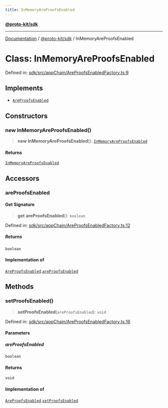 ```yaml
---
title: InMemoryAreProofsEnabled
---
```


[**@proto-kit/sdk**](../README.md)

***

[Documentation](../../../README.md) / [@proto-kit/sdk](../README.md) / InMemoryAreProofsEnabled

# Class: InMemoryAreProofsEnabled

Defined in: [sdk/src/appChain/AreProofsEnabledFactory.ts:9](https://github.com/proto-kit/framework/blob/4d6b3b6da51b3edee0fbf25ce72c1f59ec61e891/packages/sdk/src/appChain/AreProofsEnabledFactory.ts#L9)

## Implements

- [`AreProofsEnabled`](../../common/interfaces/AreProofsEnabled.md)

## Constructors

### new InMemoryAreProofsEnabled()

> **new InMemoryAreProofsEnabled**(): [`InMemoryAreProofsEnabled`](InMemoryAreProofsEnabled.md)

#### Returns

[`InMemoryAreProofsEnabled`](InMemoryAreProofsEnabled.md)

## Accessors

### areProofsEnabled

#### Get Signature

> **get** **areProofsEnabled**(): `boolean`

Defined in: [sdk/src/appChain/AreProofsEnabledFactory.ts:12](https://github.com/proto-kit/framework/blob/4d6b3b6da51b3edee0fbf25ce72c1f59ec61e891/packages/sdk/src/appChain/AreProofsEnabledFactory.ts#L12)

##### Returns

`boolean`

#### Implementation of

[`AreProofsEnabled`](../../common/interfaces/AreProofsEnabled.md).[`areProofsEnabled`](../../common/interfaces/AreProofsEnabled.md#areproofsenabled)

## Methods

### setProofsEnabled()

> **setProofsEnabled**(`areProofsEnabled`): `void`

Defined in: [sdk/src/appChain/AreProofsEnabledFactory.ts:16](https://github.com/proto-kit/framework/blob/4d6b3b6da51b3edee0fbf25ce72c1f59ec61e891/packages/sdk/src/appChain/AreProofsEnabledFactory.ts#L16)

#### Parameters

##### areProofsEnabled

`boolean`

#### Returns

`void`

#### Implementation of

[`AreProofsEnabled`](../../common/interfaces/AreProofsEnabled.md).[`setProofsEnabled`](../../common/interfaces/AreProofsEnabled.md#setproofsenabled)
